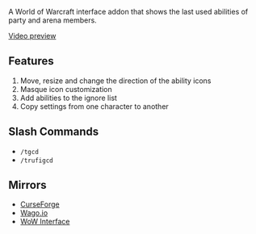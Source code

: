 A World of Warcraft interface addon that shows the last used abilities of party and arena members.

[Video preview](https://www.youtube.com/watch?v=CtwDSMJs4Dc)

## Features
1. Move, resize and change the direction of the ability icons
2. Masque icon customization
3. Add abilities to the ignore list
4. Copy settings from one character to another

## Slash Commands
- `/tgcd`
- `/trufigcd`

## Mirrors
- [CurseForge](https://www.curseforge.com/wow/addons/trufigcd)
- [Wago.io](https://addons.wago.io/addons/trufigcd)
- [WoW Interface](https://www.wowinterface.com/downloads/info21820.html)
